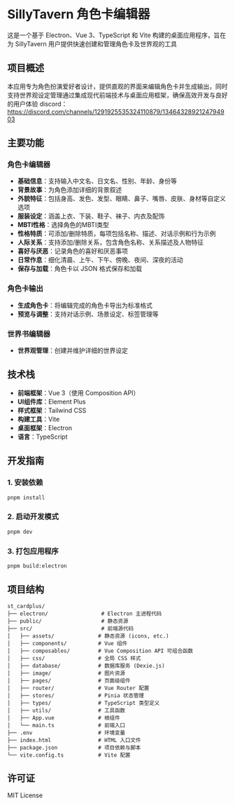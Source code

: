 # SillyTavern 角色卡编辑器

这是一个基于 Electron、Vue 3、TypeScript 和 Vite 构建的桌面应用程序，旨在为 SillyTavern 用户提供快速创建和管理角色卡及世界观的工具

## 项目概述

本应用专为角色扮演爱好者设计，提供直观的界面来编辑角色卡并生成输出，同时支持世界观设定管理通过集成现代前端技术与桌面应用框架，确保高效开发与良好的用户体验
discord：https://discord.com/channels/1291925535324110879/1346432892124794903


## 主要功能

### 角色卡编辑器
- **基础信息**：支持输入中文名、日文名、性别、年龄、身份等
- **背景故事**：为角色添加详细的背景叙述
- **外貌特征**：包括身高、发色、发型、眼睛、鼻子、嘴唇、皮肤、身材等自定义选项
- **服装设定**：涵盖上衣、下装、鞋子、袜子、内衣及配饰
- **MBTI性格**：选择角色的MBTI类型
- **性格特质**：可添加/删除特质，每项包括名称、描述、对话示例和行为示例
- **人际关系**：支持添加/删除关系，包含角色名称、关系描述及人物特征
- **喜好与厌恶**：记录角色的喜好和厌恶事项
- **日常作息**：细化清晨、上午、下午、傍晚、夜间、深夜的活动
- **保存与加载**：角色卡以 JSON 格式保存和加载

### 角色卡输出
- **生成角色卡**：将编辑完成的角色卡导出为标准格式
- **预览与调整**：支持对话示例、场景设定、标签管理等

### 世界书编辑器
- **世界观管理**：创建并维护详细的世界设定

## 技术栈

- **前端框架**：Vue 3（使用 Composition API）
- **UI组件库**：Element Plus
- **样式框架**：Tailwind CSS
- **构建工具**：Vite
- **桌面框架**：Electron
- **语言**：TypeScript

## 开发指南

### 1. 安装依赖
```bash
pnpm install
```

### 2. 启动开发模式
```bash
pnpm dev
```

### 3. 打包应用程序
```bash
pnpm build:electron
```

## 项目结构

```
st_cardplus/
├── electron/                 # Electron 主进程代码
├── public/                   # 静态资源
├── src/                      # 前端源代码
│   ├── assets/              # 静态资源 (icons, etc.)
│   ├── components/          # Vue 组件
│   ├── composables/         # Vue Composition API 可组合函数
│   ├── css/                 # 全局 CSS 样式
│   ├── database/            # 数据库服务 (Dexie.js)
│   ├── image/               # 图片资源
│   ├── pages/               # 页面级组件
│   ├── router/              # Vue Router 配置
│   ├── stores/              # Pinia 状态管理
│   ├── types/               # TypeScript 类型定义
│   ├── utils/               # 工具函数
│   ├── App.vue              # 根组件
│   └── main.ts              # 前端入口
├── .env                     # 环境变量
├── index.html               # HTML 入口文件
├── package.json             # 项目依赖与脚本
└── vite.config.ts           # Vite 配置
```

## 许可证

MIT License

